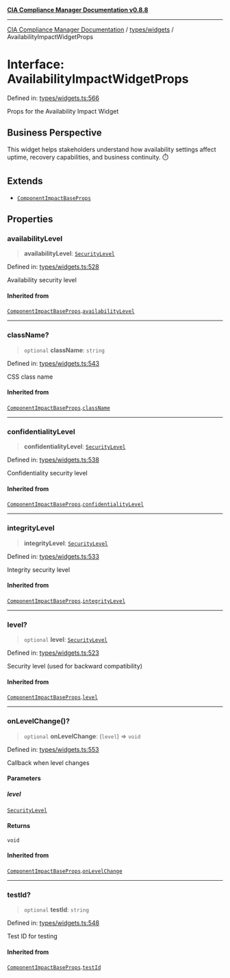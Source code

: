 [**CIA Compliance Manager Documentation v0.8.8**](../../../README.md)

***

[CIA Compliance Manager Documentation](../../../modules.md) / [types/widgets](../README.md) / AvailabilityImpactWidgetProps

# Interface: AvailabilityImpactWidgetProps

Defined in: [types/widgets.ts:566](https://github.com/Hack23/cia-compliance-manager/blob/88094f2c4c350fd10a1e440c3eab70aedd819944/src/types/widgets.ts#L566)

Props for the Availability Impact Widget

## Business Perspective

This widget helps stakeholders understand how availability settings
affect uptime, recovery capabilities, and business continuity. ⏱️

## Extends

- [`ComponentImpactBaseProps`](ComponentImpactBaseProps.md)

## Properties

### availabilityLevel

> **availabilityLevel**: [`SecurityLevel`](../../cia/type-aliases/SecurityLevel.md)

Defined in: [types/widgets.ts:528](https://github.com/Hack23/cia-compliance-manager/blob/88094f2c4c350fd10a1e440c3eab70aedd819944/src/types/widgets.ts#L528)

Availability security level

#### Inherited from

[`ComponentImpactBaseProps`](ComponentImpactBaseProps.md).[`availabilityLevel`](ComponentImpactBaseProps.md#availabilitylevel)

***

### className?

> `optional` **className**: `string`

Defined in: [types/widgets.ts:543](https://github.com/Hack23/cia-compliance-manager/blob/88094f2c4c350fd10a1e440c3eab70aedd819944/src/types/widgets.ts#L543)

CSS class name

#### Inherited from

[`ComponentImpactBaseProps`](ComponentImpactBaseProps.md).[`className`](ComponentImpactBaseProps.md#classname)

***

### confidentialityLevel

> **confidentialityLevel**: [`SecurityLevel`](../../cia/type-aliases/SecurityLevel.md)

Defined in: [types/widgets.ts:538](https://github.com/Hack23/cia-compliance-manager/blob/88094f2c4c350fd10a1e440c3eab70aedd819944/src/types/widgets.ts#L538)

Confidentiality security level

#### Inherited from

[`ComponentImpactBaseProps`](ComponentImpactBaseProps.md).[`confidentialityLevel`](ComponentImpactBaseProps.md#confidentialitylevel)

***

### integrityLevel

> **integrityLevel**: [`SecurityLevel`](../../cia/type-aliases/SecurityLevel.md)

Defined in: [types/widgets.ts:533](https://github.com/Hack23/cia-compliance-manager/blob/88094f2c4c350fd10a1e440c3eab70aedd819944/src/types/widgets.ts#L533)

Integrity security level

#### Inherited from

[`ComponentImpactBaseProps`](ComponentImpactBaseProps.md).[`integrityLevel`](ComponentImpactBaseProps.md#integritylevel)

***

### level?

> `optional` **level**: [`SecurityLevel`](../../cia/type-aliases/SecurityLevel.md)

Defined in: [types/widgets.ts:523](https://github.com/Hack23/cia-compliance-manager/blob/88094f2c4c350fd10a1e440c3eab70aedd819944/src/types/widgets.ts#L523)

Security level (used for backward compatibility)

#### Inherited from

[`ComponentImpactBaseProps`](ComponentImpactBaseProps.md).[`level`](ComponentImpactBaseProps.md#level)

***

### onLevelChange()?

> `optional` **onLevelChange**: (`level`) => `void`

Defined in: [types/widgets.ts:553](https://github.com/Hack23/cia-compliance-manager/blob/88094f2c4c350fd10a1e440c3eab70aedd819944/src/types/widgets.ts#L553)

Callback when level changes

#### Parameters

##### level

[`SecurityLevel`](../../cia/type-aliases/SecurityLevel.md)

#### Returns

`void`

#### Inherited from

[`ComponentImpactBaseProps`](ComponentImpactBaseProps.md).[`onLevelChange`](ComponentImpactBaseProps.md#onlevelchange)

***

### testId?

> `optional` **testId**: `string`

Defined in: [types/widgets.ts:548](https://github.com/Hack23/cia-compliance-manager/blob/88094f2c4c350fd10a1e440c3eab70aedd819944/src/types/widgets.ts#L548)

Test ID for testing

#### Inherited from

[`ComponentImpactBaseProps`](ComponentImpactBaseProps.md).[`testId`](ComponentImpactBaseProps.md#testid)
